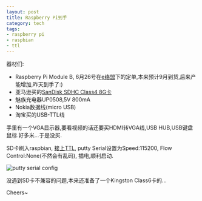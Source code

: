 ```yaml
--- 
layout: post
title: Raspberry Pi到手
category: tech
tags: 
- raspberry pi
- raspbian
- ttl
---
```

器材们:

* Raspberry Pi Module B, 6月26号在[e络盟](http://cn.element14.com/)下的定单,本来预计9月到货,后来产能增加,昨天到手了:)
* 亚马逊买的[SanDisk SDHC Class4 8G卡](http://www.amazon.cn/gp/product/B003E7G3PC)
* 魅族充电器UP0508,5V 800mA
* Nokia数据线(micro USB)
* 淘宝买的USB-TTL线

手里有一个VGA显示器,要看视频的话还要买HDMI转VGA线,USB HUB,USB键盘鼠标.好多米...于是没买.

SD卡刷入raspbian, [接上TTL](http://lavalink.com/2012/03/raspberry-pi-serial-interfacing/ "Raspberry Pi serial interfacing"), putty Serial设置为Speed:115200, Flow Control:None(不然会有乱码), 插电,顺利启动.

![putty serial config](http://img.bianbian.me/blog/201209/putty-serial-config.png)

没遇到SD卡不兼容的问题,本来还准备了一个Kingston Class6卡的...

Cheers~
